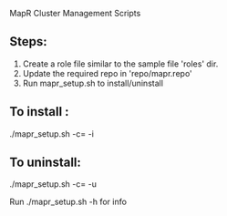 MapR Cluster Management Scripts

## Steps:
1) Create a role file similar to the sample file 'roles' dir.
2) Update the required repo in 'repo/mapr.repo'
3) Run mapr_setup.sh to install/uninstall

## To install :
./mapr_setup.sh -c=<rolefile> -i

## To uninstall:
./mapr_setup.sh -c=<rolefile> -u


Run ./mapr_setup.sh -h for info

